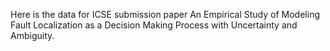 Here is the data for ICSE submission paper An Empirical Study of Modeling Fault Localization as a Decision Making Process with Uncertainty and Ambiguity.
